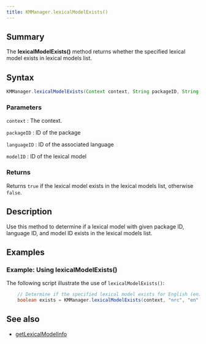 ```yaml
---
title: KMManager.lexicalModelExists()
---
```


## Summary
The **lexicalModelExists()** method returns whether the specified lexical model exists in lexical models list.

## Syntax
```java
KMManager.lexicalModelExists(Context context, String packageID, String languageID, String modelID) 
```

### Parameters
`context`
: The context.

`packageID`
: ID of the package

`languageID`
: ID of the associated language

`modelID`
: ID of the lexical model

### Returns
Returns `true` if the lexical model exists in the lexical models list, otherwise `false`.

## Description
Use this method to determine if a lexical model with given package ID, language ID, and model ID exists in the lexical models list.

## Examples

### Example: Using lexicalModelExists()
The following script illustrate the use of `lexicalModelExists()`:
```java
    // Determine if the specified lexical model exists for English (en)
    boolean exists = KMManager.lexicalModelExists(context, "nrc", "en", "en.mtnt";
```

## See also
* [getLexicalModelInfo](getLexicalModelInfo())
